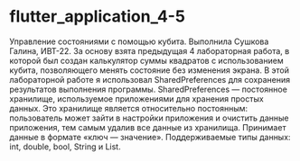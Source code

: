 # flutter_application_4-5

Управление состояниями с помощью кубита. Выполнила Сушкова Галина, ИВТ-22. За основу взята предыдущая 4 лабораторная работа, в которой был создан калькулятор суммы квадратов с использованием кубита, позволяющего менять состояние без изменения экрана. В этой лабораторной работе я использовал SharedPreferences для сохранения результатов выполнения программы. SharedPreferences — постоянное хранилище, используемое приложениями для хранения простых данных. Это хранилище является относительно постоянным: пользователь может зайти в настройки приложения и очистить данные приложения, тем самым удалив все данные из хранилища. Принимает данные в формате «ключ — значение». Поддерживаемые типы данных: int, double, bool, String и List.
